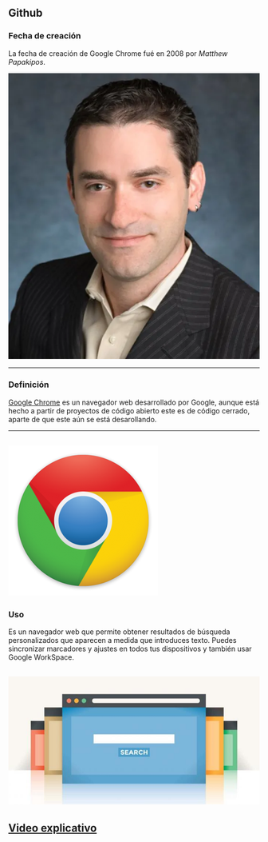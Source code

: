 ## **Github**


### **Fecha de creación**

La fecha de creación de Google Chrome fué en 2008 por *Matthew Papakipos*.

![Foto](https://github.com/RobertoNobleMaestro/RobertoNobleMaestro-SMX2-M8UF1A1-GoogleChrome-2008/blob/main/Matthew_Papakipos.webp)

----------------------------------------------------------------------------------------------------------------------------------------------------------------
### **Definición**

[Google Chrome](https://www.google.es) es un navegador web  desarrollado por Google, aunque está hecho a partir de proyectos de código abierto este es de código cerrado, aparte de que este aún se está desarollando.

----------------------------------------------------------------------------------------------------------------------------------------------------------------

![foto](https://github.com/RobertoNobleMaestro/RobertoNobleMaestro-SMX2-M8UF1A1-GoogleChrome-2008/blob/main/chrome_02_01_l.png)  
---------------------------------------------------------------------------------------------------------------------------------------------------------------- 
### **Uso**

Es un navegador web que permite obtener resultados de búsqueda personalizados que aparecen a medida que introduces texto. Puedes sincronizar marcadores y ajustes en todos tus dispositivos y también usar Google WorkSpace. 


![Foto](https://github.com/RobertoNobleMaestro/RobertoNobleMaestro-SMX2-M8UF1A1-GoogleChrome-2008/blob/main/b63e807f0e9c9b690e5e6200be115403.jpeg)
----------------------------------------------------------------------------------------------------------------------------------------------------------------


## [**Video explicativo**](https://www.youtube.com/watch?v=2_cBUkL6j6U)
